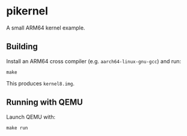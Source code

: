 # pikernel

A small ARM64 kernel example.

## Building

Install an ARM64 cross compiler (e.g. `aarch64-linux-gnu-gcc`) and run:

```
make
```

This produces `kernel8.img`.

## Running with QEMU

Launch QEMU with:

```
make run
```
